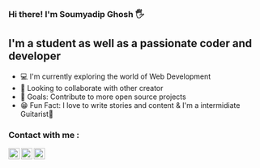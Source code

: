 ### Hi there! I'm Soumyadip Ghosh 🖐

## I'm a student as well as a passionate coder and developer
- 💻 I'm currently exploring the world of Web Development
- 📑 Looking to collaborate with other creator
- 🎯 Goals: Contribute to more open source projects
- 😁 Fun Fact: I love to write stories and content & I'm a intermidiate Guitarist🎸

### Contact with me :

[<img align="left" alt="SoumyadipGhosh23" width="22px" src="https://www.facebook.com/images/fb_icon_325x325.png" />](https://www.facebook.com/soumyadip.ghosh.2307)
[<img align="left" alt="SoumyadipGhosh23" width="22px" src="https://www.facebook.com/images/fb_icon_325x325.png" />](https://instagram.com/soumyadip_08.23?utm_medium=copy_link)
[<img align="left" alt="SoumyadipGhosh23" width="22px" src="https://www.facebook.com/images/fb_icon_325x325.png" />](https://www.linkedin.com/in/h-5b27831b7)
